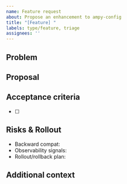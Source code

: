 ```yaml
---
name: Feature request
about: Propose an enhancement to ampy-config
title: "[Feature] "
labels: type/feature, triage
assignees: ''
---
```


## Problem
<!-- What problem are we solving? -->

## Proposal
<!-- What should we build? -->

## Acceptance criteria
- [ ] 

## Risks & Rollout
- Backward compat:
- Observability signals:
- Rollout/rollback plan:

## Additional context
